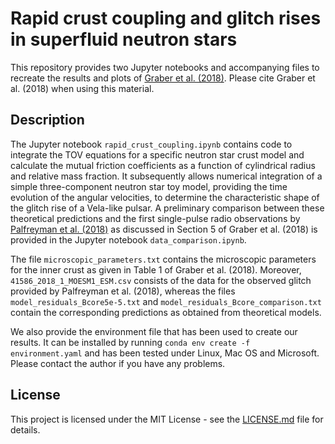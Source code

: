 # Rapid crust coupling and glitch rises in superfluid neutron stars


This repository provides two Jupyter notebooks and accompanying files to recreate the results and plots of [Graber et al. (2018)](http://arxiv.org/abs/1804.02706). Please cite Graber et al. (2018) when using this material.

## Description

The Jupyter notebook `rapid_crust_coupling.ipynb` contains code to integrate the TOV equations for a specific neutron star crust model and calculate the mutual friction coefficients as a function of cylindrical radius and relative mass fraction. It subsequently allows numerical integration of a simple three-component neutron star toy model, providing the time evolution of the angular velocities, to determine the characteristic shape of the glitch rise of a Vela-like pulsar. A preliminary comparison between these theoretical predictions and the first single-pulse radio observations by [Palfreyman et al. (2018)](https://www.nature.com/articles/s41586-018-0001-x) as discussed in Section 5 of Graber et al. (2018) is provided in the Jupyter notebook `data_comparison.ipynb`.

The file `microscopic_parameters.txt` contains the microscopic parameters for the inner crust as given in Table 1 of Graber et al. (2018). Moreover, `41586_2018_1_MOESM1_ESM.csv` consists of the data for the observed glitch provided by Palfreyman et al. (2018), whereas the files `model_residuals_Bcore5e-5.txt` and `model_residuals_Bcore_comparison.txt` contain the corresponding predictions as obtained from theoretical models.

We also provide the environment file that has been used to create our results. It can be installed by running `conda env create -f environment.yaml`
and has been tested under Linux, Mac OS and Microsoft. Please contact the author if you have any problems.

## License

This project is licensed under the MIT License - see the [LICENSE.md](LICENSE.md) file for details.
